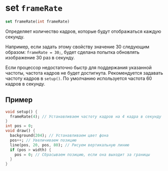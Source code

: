 # set `frameRate`

```dart
set frameRate(int frameRate)
```

Определяет количество кадров, которые будут отображаться каждую секунду.

Например, если задать этому свойству значение 30 следующим образом: `frameRate = 30;`, будет сделана попытка обновлять изображение 30 раз в секунду.

Если процессор недостаточно быстр для поддержания указанной частоты, частота кадров не будет достигнута.
Рекомендуется задавать частоту кадров в `setup()`. По умолчанию используется частота 60 кадров в секунду.


## Пример

```dart
void setup() {
  frameRate(4); // Устанавливаем частоту кадров на 4 кадра в секунду
}
int pos = 0;
void draw() {
  background(204); // Устанавливаем цвет фона
  pos++; // Увеличиваем позицию
  line(pos, 20, pos, 80); // Рисуем вертикальную линию
  if (pos > width) {
    pos = 0; // Сбрасываем позицию, если она выходит за границы
  }
}

```
